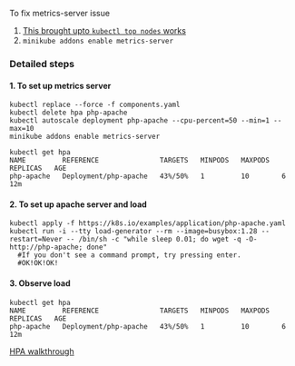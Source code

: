 To fix metrics-server issue

1. [This brought upto `kubectl top nodes` works](https://thospfuller.com/2020/11/29/easy-kubernetes-metrics-server-install-in-minikube-in-five-steps/)
2. `minikube addons enable metrics-server`

### Detailed steps
#### 1. To set up metrics server
```shell
kubectl replace --force -f components.yaml
kubectl delete hpa php-apache
kubectl autoscale deployment php-apache --cpu-percent=50 --min=1 --max=10
minikube addons enable metrics-server
  
kubectl get hpa
NAME         REFERENCE               TARGETS   MINPODS   MAXPODS   REPLICAS   AGE
php-apache   Deployment/php-apache   43%/50%   1         10        6          12m
```
#### 2. To set up apache server and load
```shell
kubectl apply -f https://k8s.io/examples/application/php-apache.yaml
kubectl run -i --tty load-generator --rm --image=busybox:1.28 --restart=Never -- /bin/sh -c "while sleep 0.01; do wget -q -O- http://php-apache; done"
  #If you don't see a command prompt, try pressing enter.
  #OK!OK!OK!
```

#### 3. Observe load
```shell
kubectl get hpa
NAME         REFERENCE               TARGETS   MINPODS   MAXPODS   REPLICAS   AGE
php-apache   Deployment/php-apache   43%/50%   1         10        6          12m
```

[HPA walkthrough](https://kubernetes.io/docs/tasks/run-application/horizontal-pod-autoscale/)

